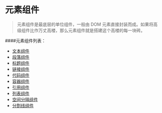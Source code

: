 # 元素组件
> 元素组件是最底层的单位组件，一般由 DOM 元素直接封装而成。如果将高级组件比作万丈高楼，那么元素组件就是搭建这个高楼的每一块砖。

####元素组件列表：

* [文本组件](./text.md)
* [段落组件](./paragraph.md)
* [标题组件](./title.md)
* [链接组件](./link.md)
* [代码组件](./code.md)
* [容器组件](./div.md)
* [引用组件](./blockquote.md)
* [列表组件](./list.md)
* [空间分隔组件](./space.md)
* [分割线组件](./separator.md)